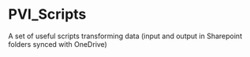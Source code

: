 # PVI_Scripts

A set of useful scripts transforming data (input and output in Sharepoint folders synced with OneDrive)
